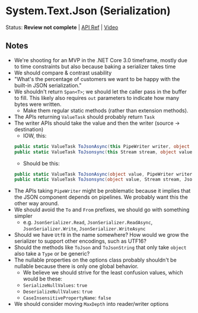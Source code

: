 # System.Text.Json (Serialization)

Status: **Review not complete** | 
[API Ref](https://github.com/dotnet/corefx/issues/34372) |
[Video](https://www.youtube.com/watch?v=I_CNwnkNDNA)

## Notes

* We're shooting for an MVP in the .NET Core 3.0 timeframe, mostly due to
  time constraints but also because baking a serializer takes time
* We should compare & contrast usability
* "What's the percentage of customers we want to be happy with the built-in JSON
  serialization."
* We shouldn't return `Span<T>`; we should let the caller pass in the buffer to
  fill. This likely also requires `out` parameters to indicate how many bytes
  were written.
    - Make them regular static methods (rather than extension methods).
* The APIs returning `ValueTask` should probably return `Task`
* The writer APIs should take the value and then the writer (source -> destination)
    - IOW, this:
    ```C#
    public static ValueTask ToJsonAsync(this PipeWriter writer, object value, JsonConverterOptions options = null, CancellationToken cancellationToken = default);
    public static ValueTask ToJsonsync(this Stream stream, object value, JsonConverterOptions options = null, CancellationToken cancellationToken = default);
    ```
    - Should be this:
    ```C#
    public static ValueTask ToJsonAsync(object value, PipeWriter writer, JsonConverterOptions options = null, CancellationToken cancellationToken = default);
    public static ValueTask ToJsonsync(object value, Stream stream, JsonConverterOptions options = null, CancellationToken cancellationToken = default);
    ```
* The APIs taking `PipeWriter` might be problematic because it implies that the
  JSON component depends on pipelines. We probably want this the other way
  around.
* We should avoid the `To` and `From` prefixes, we should go with something simpler 
    - e.g. `JsonSerializer.Read`, `JsonSerializer.ReadAsync`, `JsonSerializer.Write`, `JsonSerializer.WriteAsync`
* Should we have `Utf8` in the name somewhere? How would we grow the serializer
  to support other encodings, such as UTF16?
* Should the methods like `ToJson` and `ToJsonString` that only take `object`
  also take a `Type` or be generic?
* The nullable properties on the options class probably shouldn't be nullable
  because there is only one global behavior.
    - We believe we should strive for the least confusion values, which would be
      these:
    - `SerializeNullValues`: `true`
    - `DeserializeNullValues`: `true`
    - `CaseInsensitivePropertyName`: `false`
* We should consider moving `MaxDepth` into reader/writer options
